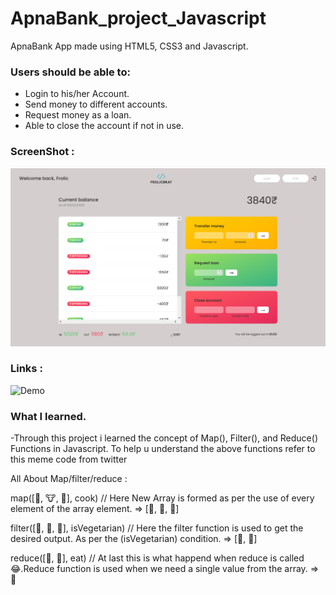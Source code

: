 # ApnaBank_project_Javascript

ApnaBank App made using HTML5, CSS3 and Javascript.

### Users should be able to:
  - Login to his/her Account.
  - Send money to different accounts.
  - Request money as a loan.
  - Able to close the account if not in use. 

### ScreenShot :
![Project ScreenShot](Screenshot.png)

### Links :
![Demo](https://cerulean-concha-9c9492.netlify.app/)


### What I learned.
-Through this project i learned the concept of Map(), Filter(), and Reduce() Functions in Javascript.
 To help u understand the above functions refer to this meme code from twitter
 
All About Map/filter/reduce :

map([🌽, 🐮, 🐔], cook) // Here New Array is formed as per the use of every element of the array element.
=> [🍿, 🍔, 🍳]

filter([🍿, 🍔, 🍳], isVegetarian) // Here the filter function is used to get the desired output. As per the (isVegetarian) condition.
=>  [🍿, 🍳]

reduce([🍿, 🍳], eat) // At last this is what happend when reduce is called😂.Reduce function is used when we need a single value from the array.
=> 💩
